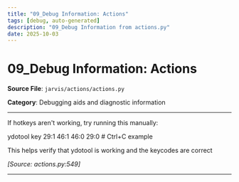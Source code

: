 ```yaml
---
title: "09_Debug Information: Actions"
tags: [debug, auto-generated]
description: "09_Debug Information from actions.py"
date: 2025-10-03
---
```


# 09_Debug Information: Actions

**Source File**: `jarvis/actions/actions.py`

**Category**: Debugging aids and diagnostic information

---

<a id="general-1"></a>

If hotkeys aren't working, try running this manually:

ydotool key 29:1 46:1 46:0 29:0  # Ctrl+C example

This helps verify that ydotool is working and the keycodes are correct

*[Source: actions.py:549]*

---
